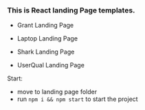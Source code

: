 ### This is React landing Page templates.

* Grant Landing Page

* Laptop Landing Page

* Shark Landing Page

* UserQual Landing Page

Start:
- move to landing page folder
- run ```npm i && npm start``` to start the project
